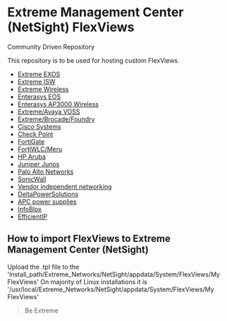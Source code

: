 # Extreme Management Center (NetSight) FlexViews 
Community Driven Repository

This repository is to be used for hosting custom FlexViews.

* [Extreme EXOS](EXOS/README.md)
* [Extreme ISW](ISW/README.md)
* [Extreme Wireless](Extreme_Wireless/README.md)
* [Enterasys EOS](EOS/README.md)
* [Enterasys AP3000 Wireless](AP3000/README.md)
* [Extreme/Avaya VOSS](Avaya/README.md)
* [Extreme/Brocade/Foundry](Foundry/README.md)
* [Cisco Systems](Cisco_Systems/README.md)
* [Check Point](CheckPoint/README.md)
* [FortiGate](FortiGate/README.md)
* [FortiWLC/Meru](Meru/README.md)
* [HP Aruba](HP_Aruba/README.md)
* [Juniper Junos](JunOS/README.md)
* [Palo Alto Networks](Palo_Alto/README.md)
* [SonicWall](SonicWall/README.md)
* [Vendor independent networking](Networking/README.md) 
* [DeltaPowerSolutions](Delta/README.md)
* [APC power supplies](APC/README.md)
* [InfoBlox](InfoBlox/README.md)
* [EfficientIP](EfficientIP/README.md)

## How to import FlexViews to Extreme Management Center (NetSight)
Upload the .tpl file to the 'Install_path/Extreme_Networks/NetSight/appdata/System/FlexViews/My FlexViews'
On majority of Linux installations it is '/usr/local/Extreme_Networks/NetSight/appdata/System/FlexViews/My FlexViews'


>Be Extreme
